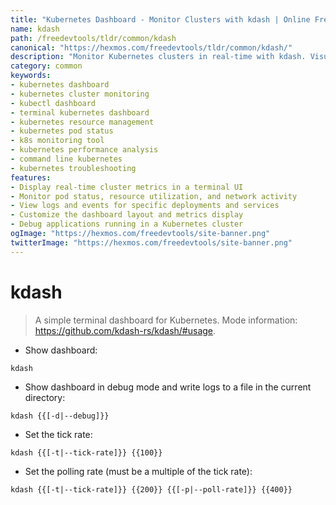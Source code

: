 ```yaml
---
title: "Kubernetes Dashboard - Monitor Clusters with kdash | Online Free DevTools by Hexmos"
name: kdash
path: /freedevtools/tldr/common/kdash
canonical: "https://hexmos.com/freedevtools/tldr/common/kdash/"
description: "Monitor Kubernetes clusters in real-time with kdash. Visualize resource utilization, track pod status, and troubleshoot issues quickly. Free online tool, no registration required."
category: common
keywords:
- kubernetes dashboard
- kubernetes cluster monitoring
- kubectl dashboard
- terminal kubernetes dashboard
- kubernetes resource management
- kubernetes pod status
- k8s monitoring tool
- kubernetes performance analysis
- command line kubernetes
- kubernetes troubleshooting
features:
- Display real-time cluster metrics in a terminal UI
- Monitor pod status, resource utilization, and network activity
- View logs and events for specific deployments and services
- Customize the dashboard layout and metrics display
- Debug applications running in a Kubernetes cluster
ogImage: "https://hexmos.com/freedevtools/site-banner.png"
twitterImage: "https://hexmos.com/freedevtools/site-banner.png"
---
```


# kdash

> A simple terminal dashboard for Kubernetes.
> Mode information: <https://github.com/kdash-rs/kdash/#usage>.

- Show dashboard:

`kdash`

- Show dashboard in debug mode and write logs to a file in the current directory:

`kdash {{[-d|--debug]}}`

- Set the tick rate:

`kdash {{[-t|--tick-rate]}} {{100}}`

- Set the polling rate (must be a multiple of the tick rate):

`kdash {{[-t|--tick-rate]}} {{200}} {{[-p|--poll-rate]}} {{400}}`
